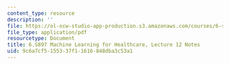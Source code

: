 ```yaml
---
content_type: resource
description: ''
file: https://ol-ocw-studio-app-production.s3.amazonaws.com/courses/6-s897-machine-learning-for-healthcare-spring-2019/9c6a7cf5155337f11616848dba3c53a1_MIT6_S897S19_lec12note.pdf
file_type: application/pdf
resourcetype: Document
title: 6.S897 Machine Learning for Healthcare, Lecture 12 Notes
uid: 9c6a7cf5-1553-37f1-1616-848dba3c53a1
---
```

